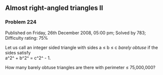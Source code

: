 Almost right-angled triangles II
--------------------------------

### Problem 224

Published on Friday, 26th December 2008, 05:00 pm; Solved by 783;
Difficulty rating: 75%

Let us call an integer sided triangle with sides a ≤ b ≤ c *barely
obtuse* if the sides satisfy\
a^2^ + b^2^ = c^2^ - 1.

How many barely obtuse triangles are there with perimeter ≤ 75,000,000?
